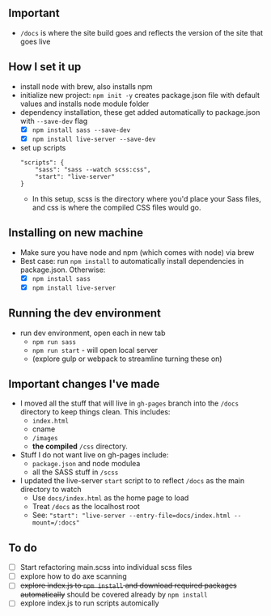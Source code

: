 ## Important

- `/docs` is where the site build goes and reflects the version of the site that goes live

## How I set it up

- install node with brew, also installs npm
- initialize new project: `npm init -y` creates package.json file with default values and installs node module folder
- dependency installation, these get added automatically to package.json with `--save-dev` flag
    - [x] `npm install sass --save-dev`
    - [x] `npm install live-server --save-dev`
- set up scripts
    ```
    "scripts": {
        "sass": "sass --watch scss:css",
        "start": "live-server"
    }
    ```
    - In this setup, scss is the directory where you'd place your Sass files, and css is where the compiled CSS files would go.

## Installing on new machine

- Make sure you have node and npm (which comes with node) via brew
- Best case: run `npm install` to automatically install dependencies in package.json. Otherwise:
    - [x] `npm install sass`
    - [x] `npm install live-server`

## Running the dev environment

- run dev environment, open each in new tab
    - `npm run sass`
    - `npm run start` - will open local server
    - (explore gulp or webpack to streamline turning these on)

## Important changes I've made

- I moved all the stuff that will live in `gh-pages` branch into the `/docs` directory to keep things clean. This includes:
    -  `index.html`
    - cname
    - `/images`
    - **the compiled** `/css` directory.
- Stuff I do not want live on gh-pages include:
    - `package.json` and node modulea
    - all the SASS stuff in `/scss`
- I updated the live-server `start` script to to reflect `/docs` as the main directory to watch
    - Use `docs/index.html` as the home page to load
    - Treat `/docs` as the localhost root
    - See: `"start": "live-server --entry-file=docs/index.html --mount=/:docs"`    

## To do

- [ ] Start refactoring main.scss into individual scss files
- [ ] explore how to do axe scanning
- [ ] ~~explore index.js to `npm install` and download required packages automatically~~ should be covered already by `npm install`
- [ ] explore index.js to run scripts automically